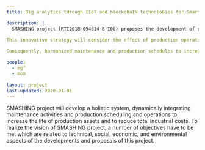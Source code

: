 ```yaml
---
title: Big analytics tHrough IIoT and blockchaIN technoloGies for Smart MAintenance Strategies (SMASHING)

description: |
  SMASHING project (RTI2018-094614-B-I00) proposes the development of prescriptive maintenance methodologies in industrial plants, but also in industrial services for other businesses, like HVAC, water, energy, and so on, in commercial and residential buildings.
  
This innovative strategy will consider the effect of production operations on the industrial assets state and will predict the future asset state, on the basis of the current data and the planned production.

Consequently, harmonized maintenance and production schedules to increase operating life of assets and reduce total costs will be generated. Moreover, guidelines for implementation will be developed, looking to extend the research to other environments (transferability of results). This is not just a technical proposal, but it includes the managerial dimension at organizational level, which is critical for providing such integrated perspective.

people:
  - mgf
  - mom
  
layout: project
last-updated: 2020-01-01
---
```


SMASHING project will develop a holistic system, dynamically integrating maintenance activities and production scheduling and operations to increase the life of production assets and to reduce total industrial costs.
To realize the vision of SMASHING project, a number of objectives have to be met which are related to technical, social, economic, and environmental aspects of the developments and proposals of this project.


